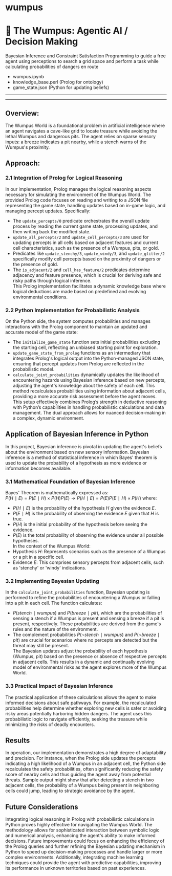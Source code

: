 # wumpus

# 🧌 The Wumpus: Agentic AI / Decision Making

Bayesian Inference and Constraint Satisfaction Programming to guide a free agent using perceptions to search a grid space and perform a task while calculating probabilities of dangers en route
- wumpus.ipynb  
- knowledge_base.perl  (Prolog for ontology)  
- game_state.json  (Python for updating beliefs)  

---  
---  

## **Overview**:  
The Wumpus World is a foundational problem in artificial intelligence where an agent navigates a cave-like grid to locate treasure while avoiding the lethal Wumpus and dangerous pits. The agent relies on sparse sensory inputs: a breeze indicates a pit nearby, while a stench warns of the Wumpus's proximity.  

## **Approach**:  
### 2.1 Integration of Prolog for Logical Reasoning  
In our implementation, Prolog manages the logical reasoning aspects necessary for simulating the environment of the Wumpus World. The provided Prolog code focuses on reading and writing to a JSON file representing the game state, handling updates based on in-game logic, and managing percept updates. Specifically:  
- The `update_percepts/0` predicate orchestrates the overall update process by reading the current game state, processing updates, and then writing back the modified state.
-	`update_all_percepts/2` and `update_cell_percepts/3` are used for updating percepts in all cells based on adjacent features and current cell characteristics, such as the presence of a Wumpus, pits, or gold.
-	Predicates like `update_stenchy/3`, `update_windy/3`, and `update_glitter/2` specifically modify cell percepts based on the proximity of dangers or the presence of gold.
-	The `is_adjacent/2` and `cell_has_feature/2` predicates determine adjacency and feature presence, which is crucial for deriving safe and risky paths through logical inference.  
This Prolog implementation facilitates a dynamic knowledge base where logical deductions are made based on predefined and evolving environmental conditions.  

### 2.2 Python Implementation for Probabilistic Analysis  
On the Python side, the system computes probabilities and manages interactions with the Prolog component to maintain an updated and accurate model of the game state:  
-	The `initialize_game_state` function sets initial probabilities excluding the starting cell, reflecting an unbiased starting point for exploration.
-	`update_game_state_from_prolog` functions as an intermediary that integrates Prolog's logical output into the Python-managed JSON state, ensuring that percept updates from Prolog are reflected in the probabilistic model.
-	`calculate_joint_probabilities` dynamically updates the likelihood of encountering hazards using Bayesian inference based on new percepts, adjusting the agent's knowledge about the safety of each cell. This method recalculates probabilities using information about adjacent cells, providing a more accurate risk assessment before the agent moves.  
This setup effectively combines Prolog’s strength in deductive reasoning with Python’s capabilities in handling probabilistic calculations and data management. The dual approach allows for nuanced decision-making in a complex, dynamic environment.  

## **Application of Bayesian Inference in Python**  
In this project, Bayesian inference is pivotal in updating the agent's beliefs about the environment based on new sensory information. Bayesian inference is a method of statistical inference in which Bayes' theorem is used to update the probability of a hypothesis as more evidence or information becomes available.  

### 3.1 Mathematical Foundation of Bayesian Inference  
Bayes' Theorem is mathematically expressed as:  
$P(H ∣ E) = P(E ∣ H) × P(H) P(E) → P(H ∣ E) = P(E) P(E ∣ H) × P(H)$
where:  
-	$P(H ∣ E)$ is the probability of the hypothesis $H$ given the evidence $E$.
-	$P(E ∣ H)$ is the probability of observing the evidence $E$ given that $H$ is true.
-	$P(H)$ is the initial probability of the hypothesis before seeing the evidence.
-	$P(E)$ is the total probability of observing the evidence under all possible hypotheses.  
In the context of the Wumpus World:  
-	Hypothesis $H$: Represents scenarios such as the presence of a Wumpus or a pit in a specific cell.
-	Evidence $E$: This comprises sensory percepts from adjacent cells, such as 'stenchy' or 'windy' indications.  

### 3.2 Implementing Bayesian Updating  
In the `calculate_joint_probabilities` function, Bayesian updating is performed to refine the probabilities of encountering a Wumpus or falling into a pit in each cell. The function calculates:  
-	$P(stench ∣ wumpus)$ and $P(breeze ∣ pit)$, which are the probabilities of sensing a stench if a Wumpus is present and sensing a breeze if a pit is present, respectively. These probabilities are derived from the game's rules and the nature of the environment.  
-	The complement probabilities $P(¬stench ∣ wumpus)$ and $P(¬breeze ∣ pit)$ are crucial for scenarios where no percepts are detected but the threat may still be present.  
The Bayesian updates adjust the probability of each hypothesis (Wumpus, pit) based on the presence or absence of respective percepts in adjacent cells. This results in a dynamic and continually evolving model of environmental risks as the agent explores more of the Wumpus World.  

### 3.3 Practical Impact of Bayesian Inference  
The practical application of these calculations allows the agent to make informed decisions about safe pathways. For example, the recalculated probabilities help determine whether exploring new cells is safer or avoiding risky areas potentially harboring hidden dangers. The agent uses this probabilistic logic to navigate efficiently, seeking the treasure while minimizing the risks of deadly encounters.  

## **Results**
In operation, our implementation demonstrates a high degree of adaptability and precision. For instance, when the Prolog side updates the percepts indicating a high likelihood of a Wumpus in an adjacent cell, the Python side recalculates the safety probabilities, often significantly reducing the safety score of nearby cells and thus guiding the agent away from potential threats. Sample output might show that after detecting a stench in two adjacent cells, the probability of a Wumpus being present in neighboring cells could jump, leading to strategic avoidance by the agent.

## **Future Considerations**
Integrating logical reasoning in Prolog with probabilistic calculations in Python proves highly effective for navigating the Wumpus World. The methodology allows for sophisticated interaction between symbolic logic and numerical analysis, enhancing the agent's ability to make informed decisions. Future improvements could focus on enhancing the efficiency of the Prolog queries and further refining the Bayesian updating mechanism in Python to speed up decision-making processes and handle larger or more complex environments. Additionally, integrating machine learning techniques could provide the agent with predictive capabilities, improving its performance in unknown territories based on past experiences.

